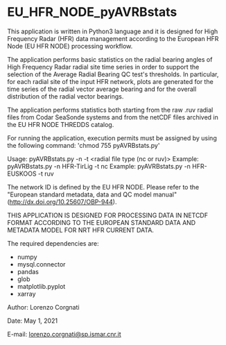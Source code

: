 # EU_HFR_NODE_pyAVRBstats
This application is written in Python3 language and it is designed for High Frequency Radar (HFR) data management according to the European HFR Node (EU HFR NODE) processing workflow.

The application performs basic statistics on the radial bearing angles of High Frequency Radar radial site time series in order to support the selection of the Average Radial Bearing QC test's thresholds. In particular, for each radial site of the input HFR network, plots are generated for the time series of the radial vector average bearing and for the overall distribution of the radial vector bearings.

The application performs statistics both starting from the raw .ruv radial files from Codar SeaSonde systems and from the netCDF files archived in the EU HFR NODE THREDDS catalog.

For running the application, execution permits must be assigned by using the following command: 'chmod 755 pyAVRBstats.py'

Usage: pyAVRBstats.py -n <network ID> -t <radial file type (nc or ruv)>
Example: pyAVRBstats.py -n HFR-TirLig -t nc
Example: pyAVRBstats.py -n HFR-EUSKOOS -t ruv

The network ID is defined by the EU HFR NODE. Please refer to the "European standard metadata, data and QC model manual" (http://dx.doi.org/10.25607/OBP-944).

THIS APPLICATION IS DESIGNED FOR PROCESSING DATA IN NETCDF FORMAT ACCORDING TO THE EUROPEAN STANDARD DATA AND METADATA MODEL FOR NRT HFR CURRENT DATA. 

The required dependencies are:
- numpy
- mysql.connector
- pandas
- glob
- matplotlib.pyplot
- xarray


Author: Lorenzo Corgnati

Date: May 1, 2021

E-mail: lorenzo.corgnati@sp.ismar.cnr.it 

